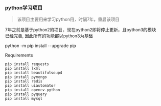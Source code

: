 ### python学习项目
> 该项目主要用来学习python用，时隔7年，重启该项目

7年之前是基于python2的项目，现在python2即将停止更新，且python3的模块已经完善, 因此所有的功能都以python3为基础

python -m pip install --upgrade pip


Requirements
```
pip install requests
pip install lxml
pip install beautifulsoup4
pip install pymongo
pip install redis
pip install uiautomator
pip install opencv-python
pip install pyquery
pip install mysql
```
